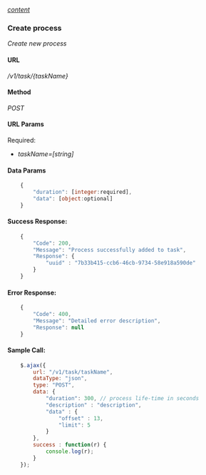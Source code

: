 *[content](../README.md)*
### Create process 
*Create new process*
#### URL
*/v1/task/{taskName}*
#### Method
*POST*
#### URL Params
Required:  
* *taskName=[string]*
#### Data Params
```javascript
    {
        "duration": [integer:required],
        "data": [object:optional]
    }
```
#### Success Response:
```javascript
    {
        "Code": 200,
        "Message": "Process successfully added to task",
        "Response": {
            "uuid" : "7b33b415-ccb6-46cb-9734-58e918a590de"
        } 
    }
```
#### Error Response:
```javascript
    {
        "Code": 400,
        "Message": "Detailed error description",
        "Response": null 
    }
```
#### Sample Call:
```javascript
    $.ajax({
        url: "/v1/task/taskName",
        dataType: "json",
        type: "POST",
        data: { 
            "duration": 300, // process life-time in seconds 
            "description" : "description",
            "data" : {
                "offset" : 13,
                "limit": 5
            }
        },
        success : function(r) {
            console.log(r);
        }
    });
```